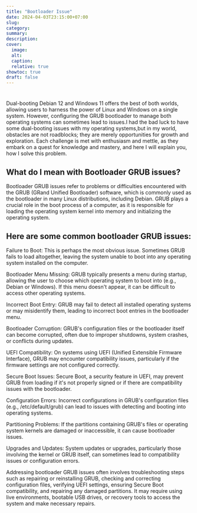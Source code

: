 ```yaml
---
title: "Bootloader Issue"
date: 2024-04-03T23:15:00+07:00
slug: 
category: 
summary:
description: 
cover:
  image:  
  alt:
  caption: 
  relative: true
showtoc: true
draft: false
---
```


#
Dual-booting Debian 12 and Windows 11 offers the best of both worlds, allowing users to harness the power of Linux and Windows on a single system. However, configuring the GRUB bootloader to manage both operating systems can sometimes lead to issues.I had the bad luck to have some dual-booting issues with my operating systems,but in my world, obstacles are not roadblocks; they are merely opportunities for growth and exploration. Each challenge is met with enthusiasm and mettle, as they embark on a quest for knowledge and mastery, and here I will explain you, how I solve this problem.
## What do I mean with Bootloader GRUB issues?

Bootloader GRUB issues refer to problems or difficulties encountered with the GRUB (GRand Unified Bootloader) software, which is commonly used as the bootloader in many Linux distributions, including Debian. GRUB plays a crucial role in the boot process of a computer, as it is responsible for loading the operating system kernel into memory and initializing the operating system.

## Here are some common bootloader GRUB issues:
Failure to Boot: This is perhaps the most obvious issue. Sometimes GRUB fails to load altogether, leaving the system unable to boot into any operating system installed on the computer.

Bootloader Menu Missing: GRUB typically presents a menu during startup, allowing the user to choose which operating system to boot into (e.g., Debian or Windows). If this menu doesn't appear, it can be difficult to access other operating systems.

Incorrect Boot Entry: GRUB may fail to detect all installed operating systems or may misidentify them, leading to incorrect boot entries in the bootloader menu.

Bootloader Corruption: GRUB's configuration files or the bootloader itself can become corrupted, often due to improper shutdowns, system crashes, or conflicts during updates.

UEFI Compatibility: On systems using UEFI (Unified Extensible Firmware Interface), GRUB may encounter compatibility issues, particularly if the firmware settings are not configured correctly.

Secure Boot Issues: Secure Boot, a security feature in UEFI, may prevent GRUB from loading if it's not properly signed or if there are compatibility issues with the bootloader.

Configuration Errors: Incorrect configurations in GRUB's configuration files (e.g., /etc/default/grub) can lead to issues with detecting and booting into operating systems.

Partitioning Problems: If the partitions containing GRUB's files or operating system kernels are damaged or inaccessible, it can cause bootloader issues.

Upgrades and Updates: System updates or upgrades, particularly those involving the kernel or GRUB itself, can sometimes lead to compatibility issues or configuration errors.

Addressing bootloader GRUB issues often involves troubleshooting steps such as repairing or reinstalling GRUB, checking and correcting configuration files, verifying UEFI settings, ensuring Secure Boot compatibility, and repairing any damaged partitions. It may require using live environments, bootable USB drives, or recovery tools to access the system and make necessary repairs.
